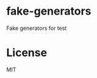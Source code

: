 fake-generators
===============

Fake generators for test

<!-- generators -->
<!-- generatorsstop -->

# License

MIT